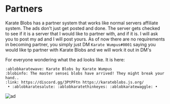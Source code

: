 # Partners
Karate Blobs has a partner system that works like normal servers affiliate system. The ads don't just get posted and done. The server gets checked to see if it is a server that I would like to partner with, and if it is. I will ask you to post my ad and I will post yours. As of now there are no requirements in becoming partner, you simply just DM `Karate Wumpus#0001` saying you would like tp partner with Karate Blobs and we will work it out in DM's

For everyone wondering what the ad looks like. It is here:
```Want to try out some cool variants of the classic blobs? Then try
:ablobkaratewave: Karate Blobs by Karate Wumpus
:blobinfo: The master sensei blobs have arrived! They might break your hand..
:link: https://discord.gg/3PtPFtn https://karateblobs.js.org/
 • :ablobkaratesalute: :ablobkaratethinkeyes: :ablobkaratewaggle: •
 ```

 ![ad](https://karateblobs.js.org/images/ad.gif)
